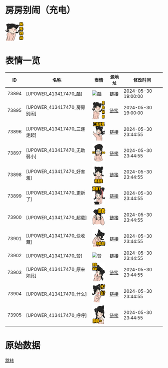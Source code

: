 # 房房别闹（充电）

<img src="./cover.png" height="60" alt="cover" />

# 表情一览

|ID|名称|表情|源地址|修改时间|
|----|----|----|----|----|
|73894|[UPOWER_413417470_酷]|<img src="./pic/073894_%5BUPOWER_413417470_酷%5D.png" height="60" alt="酷"/>|[链接](https://i0.hdslb.com/bfs/garb/ede23413b75b16c1fd8e1b39e0062cde702e9e62.png)|2024-05-30 19:00:00|
|73895|[UPOWER_413417470_房房别闹]|<img src="./pic/073895_%5BUPOWER_413417470_房房别闹%5D.png" height="60" alt="房房别闹"/>|[链接](https://i0.hdslb.com/bfs/garb/434eb84103e3820caa7c3157042797f6ceda3e38.png)|2024-05-30 19:00:00|
|73896|[UPOWER_413417470_三连走起]|<img src="./pic/073896_%5BUPOWER_413417470_三连走起%5D.png" height="60" alt="三连走起"/>|[链接](https://i0.hdslb.com/bfs/garb/dfd52a43697dea7835d54083c2a857b2bc5ac61e.png)|2024-05-30 23:44:55|
|73897|[UPOWER_413417470_无助弱小]|<img src="./pic/073897_%5BUPOWER_413417470_无助弱小%5D.png" height="60" alt="无助弱小"/>|[链接](https://i0.hdslb.com/bfs/garb/d5b77714d226667ec92edd2626c88d923a2ce0c8.png)|2024-05-30 23:44:55|
|73898|[UPOWER_413417470_好害羞]|<img src="./pic/073898_%5BUPOWER_413417470_好害羞%5D.png" height="60" alt="好害羞"/>|[链接](https://i0.hdslb.com/bfs/garb/b6a09d39e9e7443254d3eb73c4ce89d718c62590.png)|2024-05-30 23:44:55|
|73899|[UPOWER_413417470_更新了]|<img src="./pic/073899_%5BUPOWER_413417470_更新了%5D.png" height="60" alt="更新了"/>|[链接](https://i0.hdslb.com/bfs/garb/fedec3c31c6753d1a33ebcfc52ff5ff46b2980f2.png)|2024-05-30 23:44:55|
|73900|[UPOWER_413417470_超载]|<img src="./pic/073900_%5BUPOWER_413417470_超载%5D.png" height="60" alt="超载"/>|[链接](https://i0.hdslb.com/bfs/garb/d9488d35dcf1ad2e71d9679c449177ad2dfe681f.png)|2024-05-30 23:44:55|
|73901|[UPOWER_413417470_快收藏]|<img src="./pic/073901_%5BUPOWER_413417470_快收藏%5D.png" height="60" alt="快收藏"/>|[链接](https://i0.hdslb.com/bfs/garb/e22485d8fd5fdf84306264f054fc135300ca85a4.png)|2024-05-30 23:44:55|
|73902|[UPOWER_413417470_赞]|<img src="./pic/073902_%5BUPOWER_413417470_赞%5D.png" height="60" alt="赞"/>|[链接](https://i0.hdslb.com/bfs/garb/102d0d24523625920aed5989262fcd34c7e46082.png)|2024-05-30 23:44:55|
|73903|[UPOWER_413417470_原来如此]|<img src="./pic/073903_%5BUPOWER_413417470_原来如此%5D.png" height="60" alt="原来如此"/>|[链接](https://i0.hdslb.com/bfs/garb/51c32bb78ee77e79afeb9feac9e2b2facad8878f.png)|2024-05-30 23:44:55|
|73904|[UPOWER_413417470_什么]|<img src="./pic/073904_%5BUPOWER_413417470_什么%5D.png" height="60" alt="什么"/>|[链接](https://i0.hdslb.com/bfs/garb/b19d58211381da6ee47206f9f35df1883011766d.png)|2024-05-30 23:44:55|
|73905|[UPOWER_413417470_呼呼]|<img src="./pic/073905_%5BUPOWER_413417470_呼呼%5D.png" height="60" alt="呼呼"/>|[链接](https://i0.hdslb.com/bfs/garb/dd13a4ba2dd35376fbea74016c0557fbd465705f.png)|2024-05-30 23:44:55|

# 原始数据

[跳转](./raw.json)


